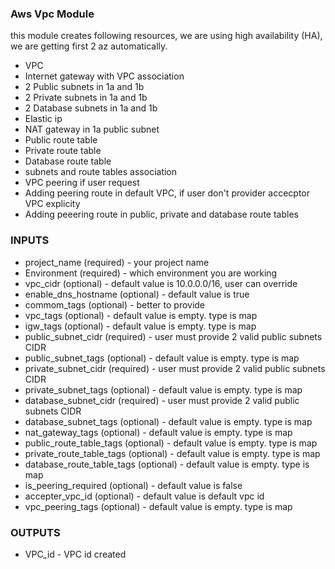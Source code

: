 ### Aws Vpc Module

this module creates following resources, we are using high availability (HA), we are getting first 2 az automatically.

* VPC
* Internet gateway with VPC association
* 2 Public subnets in 1a and 1b
* 2 Private subnets in 1a and 1b
* 2 Database subnets in 1a and 1b
* Elastic ip
* NAT gateway in 1a public subnet
* Public route table
* Private route table
* Database route table
* subnets and route tables association
* VPC peering if user request
* Adding peering route in default VPC, if user don't provider accecptor VPC explicity
* Adding peeering route in public, private and database route tables


### INPUTS

* project_name (required) - your project name
* Environment (required) - which environment you are working
* vpc_cidr (optional) - default value is 10.0.0.0/16, user can override
* enable_dns_hostname (optional) - default value is true
* commom_tags (optional) - better to provide
* vpc_tags (optional) - default value is empty. type is map
* igw_tags (optional) - default value is empty. type is map
* public_subnet_cidr (required) - user must provide 2 valid public subnets CIDR
* public_subnet_tags (optional) - default value is empty. type is map
* private_subnet_cidr (required) - user must provide 2 valid public subnets CIDR
* private_subnet_tags (optional) - default value is empty. type is map
* database_subnet_cidr (required) - user must provide 2 valid public subnets CIDR
* database_subnet_tags (optional) -  default value is empty. type is map
* nat_gateway_tags (optional) - default value is empty. type is map
* public_route_table_tags (optional) - default value is empty. type is map
* private_route_table_tags (optional) - default value is empty. type is map
* database_route_table_tags (optional) - default value is empty. type is map
* is_peering_required (optional) - default value is false
* accepter_vpc_id (optional) - default value is default vpc id
* vpc_peering_tags (optional) - default value is empty. type is map


### OUTPUTS

* VPC_id - VPC id created